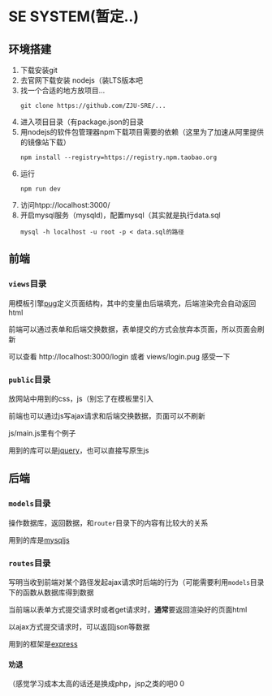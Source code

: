 # SE SYSTEM(暂定..)
## 环境搭建
1. 下载安装git
1. 去官网下载安装 nodejs（装LTS版本吧
1. 找一个合适的地方放项目...
    ```
    git clone https://github.com/ZJU-SRE/...
    ```
1. 进入项目目录（有package.json的目录
1. 用nodejs的软件包管理器npm下载项目需要的依赖（这里为了加速从阿里提供的镜像站下载）
    ```
    npm install --registry=https://registry.npm.taobao.org
    ```
1. 运行
    ```
    npm run dev
    ```
1. 访问htpp://localhost:3000/
1. 开启mysql服务（mysqld)，配置mysql（其实就是执行data.sql
    ```
    mysql -h localhost -u root -p < data.sql的路径
    ```

## 前端
### `views`目录
用模板引擎[pug](https://pugjs.org)定义页面结构，其中的变量由后端填充，后端渲染完会自动返回html

前端可以通过表单和后端交换数据，表单提交的方式会放弃本页面，所以页面会刷新

可以查看 http://localhost:3000/login 或者 views/login.pug 感受一下

### `public`目录
放网站中用到的css，js（别忘了在模板里引入

前端也可以通过js写ajax请求和后端交换数据，页面可以不刷新

js/main.js里有个例子

用到的库可以是[jquery](http://jquery.com/)，也可以直接写原生js

## 后端
### `models`目录
操作数据库，返回数据，和`router`目录下的内容有比较大的关系

用到的库是[mysqljs](https://github.com/mysqljs/mysql)

### `routes`目录
写明当收到前端对某个路径发起ajax请求时后端的行为（可能需要利用`models`目录下的函数从数据库得到数据

当前端以表单方式提交请求时或者get请求时，**通常**要返回渲染好的页面html

以ajax方式提交请求时，可以返回json等数据

用到的框架是[express](https://expressjs.com)


#### 劝退
（感觉学习成本太高的话还是换成php，jsp之类的吧0 0
